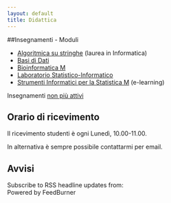 ```yaml
---
layout: default
title: Didattica
---
```

##Insegnamenti - Moduli

*    [Algoritmica su stringhe](Algoritmica_su_Stringhe) (laurea in Informatica)
*    [Basi di Dati](Basi_Dati)
*    [Bioinformatica M](Bioinformatica_M)
*    [Laboratorio Statistico-Informatico](Laboratorio_Statistico-Informatico)
*    [Strumenti Informatici per la Statistica M](Strumenti_Informatici_per_la_Statistica) (e-learning)

Insegnamenti [non più attivi](non-attivi.html)


## Orario di ricevimento

Il ricevimento studenti è ogni Lunedì, 10.00-11.00.

In alternativa è sempre possibile contattarmi per email.

## Avvisi

<script src="http://feeds.feedburner.com/AvvisiDidattica?format=sigpro" type="text/javascript" ></script><noscript><p>Subscribe to RSS headline updates from: <a href="http://feeds.feedburner.com/AvvisiDidattica"></a><br/>Powered by FeedBurner</p> </noscript>


